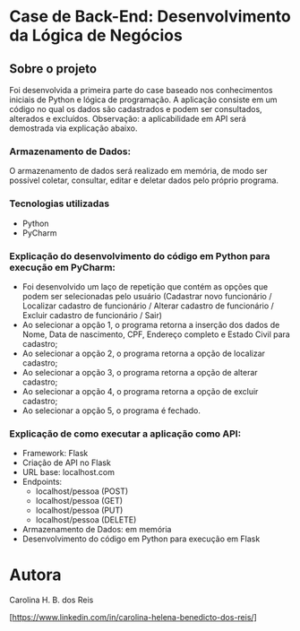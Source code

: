 # Case de Back-End: Desenvolvimento da Lógica de Negócios


## Sobre o projeto
Foi desenvolvida a primeira parte do case baseado nos conhecimentos iniciais de Python e lógica de programação.
A aplicação consiste em um código no qual os dados são cadastrados e podem ser consultados, alterados e excluídos.
Observação: a aplicabilidade em API será demostrada via explicação abaixo.



### Armazenamento de Dados:
O armazenamento de dados será realizado em memória, de modo ser possível coletar, consultar, editar e deletar dados pelo próprio programa.



### Tecnologias utilizadas
- Python
- PyCharm

  

### Explicação do desenvolvimento do código em Python para execução em PyCharm:
* Foi desenvolvido um laço de repetição que contém as opções que podem ser selecionadas pelo usuário (Cadastrar novo funcionário / Localizar cadastro de funcionário / Alterar cadastro de funcionário / Excluir cadastro de funcionário / Sair)
* Ao selecionar a opção 1, o programa retorna a inserção dos dados de Nome, Data de nascimento, CPF, Endereço completo e Estado Civil para cadastro;
* Ao selecionar a opção 2, o programa retorna a opção de localizar cadastro;
* Ao selecionar a opção 3, o programa retorna a opção de alterar cadastro;
* Ao selecionar a opção 4, o programa retorna a opção de excluir cadastro;
* Ao selecionar a opção 5, o programa é fechado.




### Explicação de como executar a aplicação como API:
- Framework: Flask
- Criação de API no Flask
- URL base: localhost.com
- Endpoints:
    -  localhost/pessoa (POST)
    -  localhost/pessoa (GET)
    -  localhost/pessoa (PUT)
    -  localhost/pessoa (DELETE)
- Armazenamento de Dados: em memória
- Desenvolvimento do código em Python para execução em Flask


# Autora

Carolina H. B. dos Reis

[https://www.linkedin.com/in/carolina-helena-benedicto-dos-reis/]
